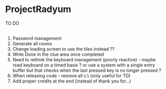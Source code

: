 # ProjectRadyum

TO DO<br><br>
<ol>
<li>Password management<br>
<li>Generate all rooms<br>
<li>Change loading screen to use the tiles instead ??<br>
<li>Write Done in the clue area once completed<br>
<li>Need to rethink the keyboard management (poorly reactive) - maybe read keyboard on a timed basis ? or use a system with a single entry buffer but that checks when the last pressed key is no longer pressed ? <br>
<li>When releasing code - remove all c:\ (only useful for TD)<br>
<li>Add proper credits at the end (instead of thank you for...)<br>
</ol>




